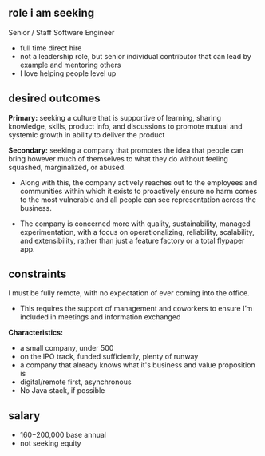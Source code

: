 
## role i am seeking

Senior / Staff Software Engineer

- full time direct hire
- not a leadership role, but senior individual contributor that can lead by example and mentoring others
- I love helping people level up

## desired outcomes

**Primary:** seeking a culture that is supportive of learning, sharing knowledge, skills, product info, and discussions to promote mutual and systemic growth in ability to deliver the product

**Secondary:** seeking a company that promotes the idea that people can bring however much of themselves  to what they do without feeling squashed, marginalized, or abused. 

- Along with this, the company actively reaches out to the employees and communities within which it exists to proactively ensure no harm comes to the most vulnerable and all people can see representation across the business.

- The company is concerned more with quality, sustainability, managed experimentation, with a focus on operationalizing, reliability, scalability, and extensibility, rather than just a feature factory or a total flypaper app.

## constraints

I must be fully remote, with no expectation of ever coming into the office.

- This requires the support of management and coworkers to ensure I’m included in meetings and information exchanged

**Characteristics:** 

- a small company, under 500
- on the IPO track, funded sufficiently, plenty of runway
- a company that already knows what it's business and value proposition is
- digital/remote first, asynchronous
- No Java stack, if possible

## salary

- $160-$200,000 base annual
- not seeking equity

